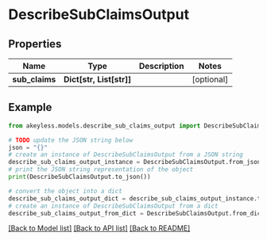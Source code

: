 # DescribeSubClaimsOutput


## Properties

Name | Type | Description | Notes
------------ | ------------- | ------------- | -------------
**sub_claims** | **Dict[str, List[str]]** |  | [optional] 

## Example

```python
from akeyless.models.describe_sub_claims_output import DescribeSubClaimsOutput

# TODO update the JSON string below
json = "{}"
# create an instance of DescribeSubClaimsOutput from a JSON string
describe_sub_claims_output_instance = DescribeSubClaimsOutput.from_json(json)
# print the JSON string representation of the object
print(DescribeSubClaimsOutput.to_json())

# convert the object into a dict
describe_sub_claims_output_dict = describe_sub_claims_output_instance.to_dict()
# create an instance of DescribeSubClaimsOutput from a dict
describe_sub_claims_output_from_dict = DescribeSubClaimsOutput.from_dict(describe_sub_claims_output_dict)
```
[[Back to Model list]](../README.md#documentation-for-models) [[Back to API list]](../README.md#documentation-for-api-endpoints) [[Back to README]](../README.md)


